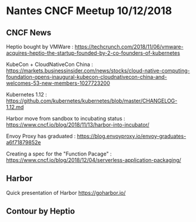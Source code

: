 # Nantes CNCF Meetup 10/12/2018

## CNCF News

Heptio bought by VMWare : https://techcrunch.com/2018/11/06/vmware-acquires-heptio-the-startup-founded-by-2-co-founders-of-kubernetes

KubeCon + CloudNativeCon China : https://markets.businessinsider.com/news/stocks/cloud-native-computing-foundation-opens-inaugural-kubecon-cloudnativecon-china-and-welcomes-53-new-members-1027723200

Kubernetes 1.12 : https://github.com/kubernetes/kubernetes/blob/master/CHANGELOG-1.12.md

Harbor move from sandbox to incubating status : https://www.cncf.io/blog/2018/11/13/harbor-into-incubator/

Envoy Proxy has graduated : https://blog.envoyproxy.io/envoy-graduates-a6f71879852e

Creating a spec for the "Function Pacage" : https://www.cncf.io/blog/2018/12/04/serverless-application-packaging/

## Harbor

Quick presentation of Harbor https://goharbor.io/

## Contour by Heptio
